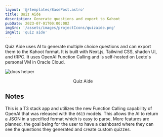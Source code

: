 ```yaml
---
layout: '@/templates/BasePost.astro'
title: Quiz Aide
description: Generate questions and export to Kahoot
pubDate: 2023-07-01T00:00:00Z
imgSrc: '/assets/images/projectIcons/quizaide.png'
imgAlt: 'quiz aide'
---
```



Quiz Aide uses AI to generate multiple choice questions and can export them to the Kahoot format. It is built with Next.js, Tailwind CSS, shadcn UI, and tRPC.  It uses OpenAI Function Calling and is self-hosted on Leeto's personal VM in Oracle Cloud.


![docs helper](/assets/images/posts/screenshot-quizaide.png 'Quiz Aide')
<figcaption align="center">Quiz Aide</figcaption>

## Notes

This is a T3 stack app and utilizes the new Function Calling capability of OpenAI that was released with the `0613` models. This allows the AI to return a JSON in a specified format which is easy to parse. More features are planned, the goal being for the user to have a dashboard where they can see the questions they generated and create custom quizzes.